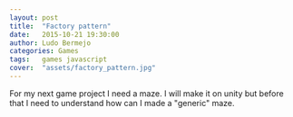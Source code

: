 ```yaml
---
layout: post
title:  "Factory pattern"
date:   2015-10-21 19:30:00
author: Ludo Bermejo
categories: Games
tags:	games javascript
cover:  "assets/factory_pattern.jpg"
---
```


For my next game project I need a maze. I will make it on unity but before that I need to understand how can I made a "generic" maze.